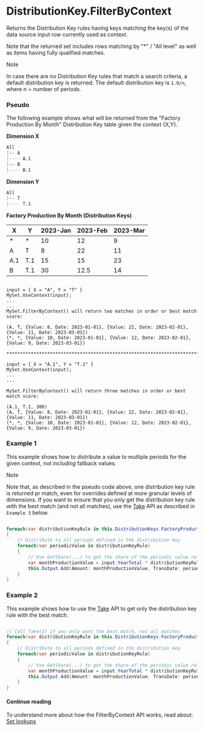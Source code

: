 # DistributionKey.FilterByContext

Returns the Distribution Key rules having keys matching the key(s) of the data source input row currently used as context.  

Note that the returned set includes rows matching by "*" / "All level" as well as items having fully qualified matches.

> [!NOTE]
> In case there are no Distribution Key rules that match a search criteria, a default distribution key is returned. The default distribution key is `1.0/n`, where n = number of periods.

### Pseudo

The following example shows what will be returned from the "Factory Production By Month" Distribution Key table given the context {X,Y}.

**Dimension X**  

```md
All  
|-- A  
|---- A.1  
|-- B  
|---- B.1  
```

**Dimension Y**  

```md
All  
|-- T  
|---- T.1  
```

**Factory Production By Month (Distribution Keys)**

| X    | Y   | 2023-Jan | 2023-Feb  | 2023-Mar   | 
|------|-----|----------|-----------|------------|
| *    | *   | 10       | 12        | 9          | 
| A    | T   | 8        | 22        | 11         |
| A.1  | T.1 | 15       | 15        | 23         |
| B    | T.1 | 30       | 12.5      | 14         |

```dos

input = { X = "A", Y = "T" }
MySet.UseContext(input);
...
...
MySet.FilterByContext() will return two matches in order or best match score:  

(A, T, {Value: 8, Date: 2023-01-01}, {Value: 22, Date: 2023-02-01}, {Value: 11, Date: 2023-03-01})
(*, *, {Value: 10, Date: 2023-01-01}, {Value: 12, Date: 2023-02-01}, {Value: 9, Date: 2023-03-01})

**************************************************************************************************

input = { X = "A.1", Y = "T.1" }
MySet.UseContext(input);
...
...

MySet.FilterByContext() will return three matches in order or best match score:  

(A.1, T.1, 300)  
(A, T, {Value: 8, Date: 2023-01-01}, {Value: 22, Date: 2023-02-01}, {Value: 11, Date: 2023-03-01})  
(*, *, {Value: 10, Date: 2023-01-01}, {Value: 12, Date: 2023-02-01}, {Value: 9, Date: 2023-03-01})    

```

### Example 1

This example shows how to distribute a value to mutliple periods for the given context, _not including_ fallback values.  
> [!NOTE]
> Note that, as described in the pseudo code above, one distribution key rule is returned pr match, even for overrides defined at more granular levels of dimensions.
> If you want to ensure that you only get the distribution key rule with the best match (and not all matches), use the [Take](https://learn.microsoft.com/en-us/dotnet/api/system.linq.enumerable.take) API as described in `Example 3` below.

```csharp

foreach(var distributionKeyRule in this.DistributionKeys.FactoryProductionPrMonth.FilterByContext())
{
    // Distribute to all periods defined in the distribution key 
    foreach(var periodicValue in distributionKeyRule)
    {
        // Use GetShare(...) to get the share of the periodic value relative to the total distribution key
        var monthProductionValue = input.YearTotal * distributionKeyRule.GetShare(periodicValue.Value);
        this.Output.Add(Amount: monthProductionValue, TransDate: periodicValue.Date);
    }    
}
```

### Example 2

This example shows how to use the [Take](https://learn.microsoft.com/en-us/dotnet/api/system.linq.enumerable.take) API to get only the distribution key rule with the best match.

```csharp

// Call Take(1) if you only want the best match, not all matches
foreach(var distributionKeyRule in this.DistributionKeys.FactoryProductionPrMonth.FilterByContext().Take(1))
{
    // Distribute to all periods defined in the distribution key 
    foreach(var periodicValue in distributionKeyRule)
    {
        // Use GetShare(...) to get the share of the periodic value relative to the total distribution key
        var monthProductionValue = input.YearTotal * distributionKeyRule.GetShare(periodicValue.Value);
        this.Output.Add(Amount: monthProductionValue, TransDate: periodicValue.Date);
    }    
}
```


#### Continue reading

To understand more about how the FilterByContext API works, read about:  
[Set lookups](../set-lookups.md)